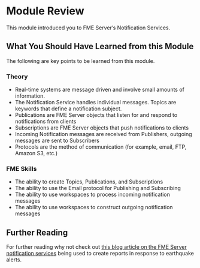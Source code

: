# Module Review

This module introduced you to FME Server’s Notification Services.

## What You Should Have Learned from this Module ##

The following are key points to be learned from this module.

### Theory ###

- Real-time systems are message driven and involve small amounts of information.
- The Notification Service handles individual messages. Topics are keywords that define a notification subject.
- Publications are FME Server objects that listen for and respond to notifications from clients
- Subscriptions are FME Server objects that push notifications to clients
- Incoming Notification messages are received from Publishers, outgoing messages are sent to Subscribers
- Protocols are the method of communication (for example, email, FTP, Amazon S3, etc.)

### FME Skills ###

- The ability to create Topics, Publications, and Subscriptions
- The ability to use the Email protocol for Publishing and Subscribing
- The ability to use workspaces to process incoming notification messages
- The ability to use workspaces to construct outgoing notification messages

## Further Reading ##

For further reading why not check out [this blog article on the FME Server notification services](http://blog.safe.com/2016/05/real-time-earthquake-reports-powered-by-fme-notification-services/) being used to create reports in response to earthquake alerts.


